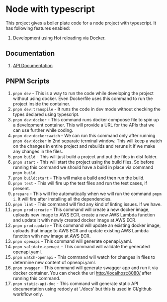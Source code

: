 # Node with typescript

This project gives a boiler plate code for a node project with typescript. It has following features enabled:

1. Development using Hot reloading via Docker.

## Documentation

1. [API Documentation](https://ankurnecessary.github.io/ecommerce-backend/)

## PNPM Scripts

1. `pnpm dev` - This is a way to run the code while developing the project without using docker. Even Dockerfile uses this command to run the project inside the container.
2. `pnpm dev:transpile` - It runs the code in dev mode without checking the types declared using typescript.
3. `pnpm dev:docker`  - This command runs docker compoose file to spin up a development container. This will provide a URL for the APIs that we can use further while coding.
4. `pnpm dev:docker:watch` - We can run this command only after running `pnpm dev:docker` in 2nd separate terminal window. This will keep a watch on the changes in entire project and rebuilds and reruns it if we make any changes in the files.
5. `pnpm build` - This will just build a project and put the files in dist folder.
6. `pnpm start` - This will start the project using the build files. So before running this command we should have a build in place via command `pnpm build`.
7. `pnpm build:start` - This will make a build and then run the build.
8. `pnpm test` - This will fire up the test files and run the test cases, if present.
9. `prepare` - This will fire automatically when we will run the command `pnpm i`. It will fire after installing all the dependencies.
10. `pnpm lint` - This command will find any kind of linting issues. If we have.
11. `pnpm prod:create` - This command will create a new docker image, uploads new image to AWS ECR, create a new AWS Lambda function and update it with newly created docker image at AWS ECR.
12. `pnpm prod:update` - This command will update an existing docker image, uploads that image to AWS ECR and update existing AWS Lambda function with new image at AWS ECR.
13. `pnpm openapi` - This command will generate openapi.yaml.
14. `pnpm validate-openapi` - This command will validate the generated openapi.yaml.
15. `pnpm watch-openapi` - This command will watch for changes in files to determine new content of opneapi.yaml.
16. `pnpm swagger` - This command will generate swagger app and run it via docker container. You can check the url [http://localhost:8080/](http://localhost:8080/) after running this command.
17. `pnpm static-api-doc` - This command will generate static API documentation using redocly at './docs' but this is used in CI/github workflow only.
